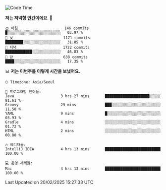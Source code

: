   <!--START_SECTION:waka-->
![Code Time](http://img.shields.io/badge/Code%20Time-501%20hrs%2016%20mins-blue)

**저는 저녁형 인간이에요. 🦉** 

```text
🌞 아침                     146 commits         █░░░░░░░░░░░░░░░░░░░░░░░░   03.97 % 
🌆 낮　                     1171 commits        ████████░░░░░░░░░░░░░░░░░   31.85 % 
🌃 저녁                     1722 commits        ████████████░░░░░░░░░░░░░   46.83 % 
🌙 밤　                     638 commits         ████░░░░░░░░░░░░░░░░░░░░░   17.35 % 
```


📊 **저는 이번주를 이렇게 시간을 보냈어요.** 

```text
🕑︎ Timezone: Asia/Seoul

💬 프로그래밍 언어들: 
Java                     3 hrs 27 mins       ████████████████████░░░░░   81.61 % 
Groovy                   29 mins             ███░░░░░░░░░░░░░░░░░░░░░░   11.58 % 
YAML                     9 mins              █░░░░░░░░░░░░░░░░░░░░░░░░   03.93 % 
Gradle                   4 mins              ░░░░░░░░░░░░░░░░░░░░░░░░░   01.72 % 
HTML                     2 mins              ░░░░░░░░░░░░░░░░░░░░░░░░░   00.88 % 

🔥 에디터들: 
IntelliJ IDEA            4 hrs 13 mins       █████████████████████████   100.00 % 

💻 운영 체제들: 
Mac                      4 hrs 13 mins       █████████████████████████   100.00 % 
```


 Last Updated on 20/02/2025 15:27:33 UTC
<!--END_SECTION:waka-->
